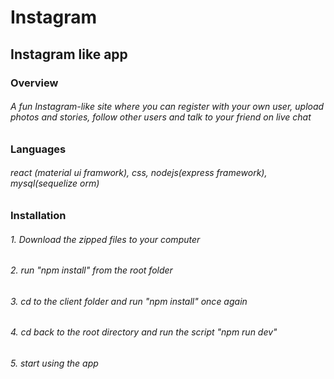 # Instagram
## Instagram like app

### Overview
###### A fun Instagram-like site where you can register with your own user, upload photos and stories, follow other users and talk to your friend on live chat

### Languages
###### react (material ui framwork), css, nodejs(express framework), mysql(sequelize orm)  

### Installation
###### 1. Download the zipped files to your computer
###### 2. run "npm install" from the root folder
###### 3. cd to the client folder and run "npm install" once again
###### 4. cd back to the root directory and run the script "npm run dev"
###### 5. start using the app
